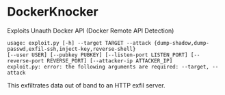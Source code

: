 # DockerKnocker
Exploits Unauth Docker API (Docker Remote API Detection)


```
usage: exploit.py [-h] --target TARGET --attack {dump-shadow,dump-passwd,exfil-ssh,inject-key,reverse-shell}
[--user USER] [--pubkey PUBKEY] [--listen-port LISTEN_PORT] [--reverse-port REVERSE_PORT] [--attacker-ip ATTACKER_IP]
exploit.py: error: the following arguments are required: --target, --attack

```


This exfiltrates data out of band to an HTTP exfil server.
